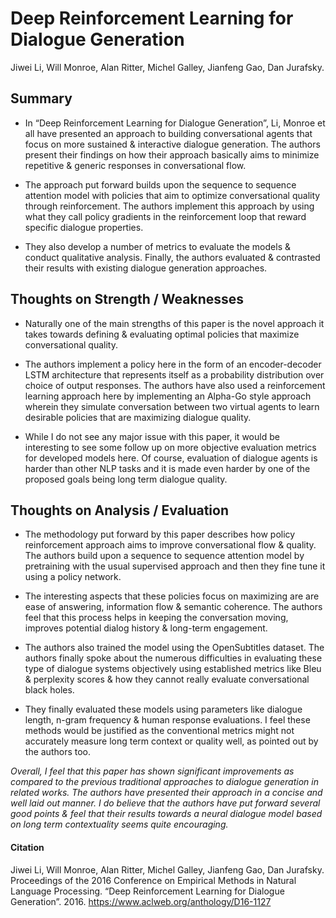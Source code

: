 # Deep Reinforcement Learning for Dialogue Generation

Jiwei Li, Will Monroe, Alan Ritter, Michel Galley, Jianfeng Gao, Dan Jurafsky. 


## Summary 

- In “Deep Reinforcement Learning for Dialogue Generation”, Li, Monroe et all have presented an approach to building conversational agents that focus on more sustained & interactive dialogue generation. The authors present their findings on how their approach basically aims to minimize repetitive & generic responses in conversational flow. 

- The approach put forward builds upon the sequence to sequence attention model with policies that aim to optimize conversational quality through reinforcement. The authors implement this approach by using what they call policy gradients in the reinforcement loop that reward specific dialogue properties. 

- They also develop a number of metrics to evaluate the models & conduct qualitative analysis. Finally, the authors evaluated & contrasted their results with existing dialogue generation approaches. 

## Thoughts on Strength / Weaknesses 

- Naturally one of the main strengths of this paper is the novel approach it takes towards defining & evaluating optimal policies that maximize conversational quality. 

- The authors implement a policy here in the form of an encoder-decoder LSTM architecture that represents itself as a probability distribution over choice of output responses. The authors have also used a reinforcement learning approach here by implementing an Alpha-Go style approach wherein they simulate conversation between two virtual agents to learn desirable policies that are maximizing dialogue quality. 

- While I do not see any major issue with this paper, it would be interesting to see some follow up on more objective evaluation metrics for developed models here. Of course, evaluation of dialogue agents is harder than other NLP tasks and it is made even harder by one of the proposed goals being long term dialogue quality.

## Thoughts on Analysis / Evaluation

- The methodology put forward by this paper describes how policy reinforcement approach aims to improve conversational flow & quality. The authors build upon a sequence to sequence attention model by pretraining with the usual supervised approach and then they fine tune it using a policy network. 

- The interesting aspects that these policies focus on maximizing are are ease of answering, information flow & semantic coherence. The authors feel that this process helps in keeping the conversation moving, improves potential dialog history & long-term engagement. 

- The authors also trained the model using the OpenSubtitles dataset. The authors finally spoke about the numerous difficulties in evaluating these type of dialogue systems objectively using established metrics like Bleu & perplexity scores & how they cannot really evaluate conversational black holes. 

- They finally evaluated these models using parameters like dialogue length, n-gram frequency & human response evaluations. I feel these methods would be justified as the conventional metrics might not accurately measure long term context or quality well, as pointed out by the authors too. 


_Overall, I feel that this paper has shown significant improvements as compared to the previous traditional approaches to dialogue generation in related works. The authors have presented their approach in a concise and well laid out manner. I do believe that the authors have put forward several good points & feel that their results towards a neural dialogue model based on long term contextuality seems quite encouraging._



#### Citation 

Jiwei Li, Will Monroe, Alan Ritter, Michel Galley, Jianfeng Gao, Dan Jurafsky. Proceedings of the 2016 Conference on Empirical Methods in Natural Language Processing. “Deep Reinforcement Learning for Dialogue Generation”. 2016. https://www.aclweb.org/anthology/D16-1127